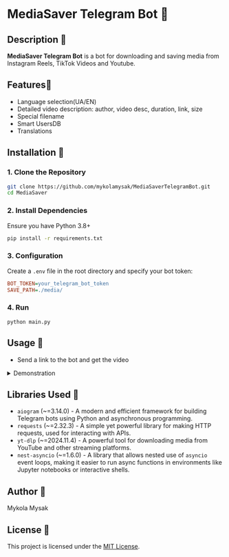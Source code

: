 # MediaSaver Telegram Bot 💾

## Description 📄
**MediaSaver Telegram Bot** is a bot for downloading and saving media from Instagram Reels, TikTok Videos and Youtube.
## Features🌵
- Language selection(UA/EN)
- Detailed video description: author, video desc, duration, link, size
- Special filename
- Smart UsersDB
- Translations

## Installation 🔨
### 1. Clone the Repository
```sh
git clone https://github.com/mykolamysak/MediaSaverTelegramBot.git
cd MediaSaver
```

### 2. Install Dependencies
Ensure you have Python 3.8+
```sh
pip install -r requirements.txt
```

### 3. Configuration
Create a `.env` file in the root directory and specify your bot token:
```ini
BOT_TOKEN=your_telegram_bot_token
SAVE_PATH=./media/
```

### 4. Run
```shell
python main.py
```

## Usage 🎥
- Send a link to the bot and get the video
<details>
  <summary>Demonstration</summary>

  <img src="https://raw.githubusercontent.com/mykolamysak/MediaSaverTelegramBot/main/media/demo.gif" alt="Demo" width="300"/>
  
</details>




## Libraries Used 📁
- `aiogram` (~=3.14.0) - A modern and efficient framework for building Telegram bots using Python and asynchronous programming.
- `requests` (~=2.32.3) - A simple yet powerful library for making HTTP requests, used for interacting with APIs.
- `yt-dlp` (~=2024.11.4) - A powerful tool for downloading media from YouTube and other streaming platforms.
- `nest-asyncio` (~=1.6.0) - A library that allows nested use of `asyncio` event loops, making it easier to run async functions in environments like Jupyter notebooks or interactive shells.



## Author 👷
Mykola Mysak

## License 🔐
This project is licensed under the [MIT License](LICENSE).





